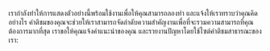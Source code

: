 เรากำลังทำให้การแสดงตัวอย่างนี้พร้อมใช้งานเพื่อให้คุณสามารถลองทำ และแจ้งให้เราทราบว่าคุณคิดอย่างไร คำติชมของคุณจะช่วยให้เราสามารถจัดลำดับความสำคัญงานเพื่อที่จะรวมความสามารถที่คุณต้องการมากที่สุด เราขอให้คุณแจ้งคำแนะนำของคุณ และรายงานปัญหาโดยใช้ไซต์คำติชมสาธารณะของเรา:
